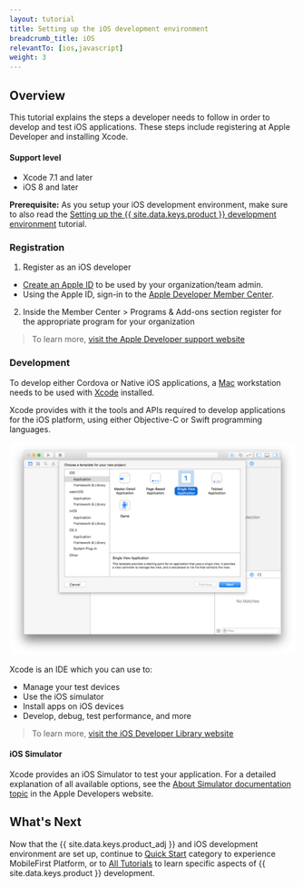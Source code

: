 ```yaml
---
layout: tutorial
title: Setting up the iOS development environment
breadcrumb_title: iOS
relevantTo: [ios,javascript]
weight: 3
---
```

<!-- NLS_CHARSET=UTF-8 -->
## Overview
This tutorial explains the steps a developer needs to follow in order to develop and test iOS applications. These steps include registering at Apple Developer and installing Xcode.

#### Support level

* Xcode 7.1 and later
* iOS 8 and later

**Prerequisite:** As you setup your iOS development environment, make sure to also read the [Setting up the {{ site.data.keys.product }} development environment](../mobilefirst/) tutorial.

### Registration
1. Register as an iOS developer
 - [Create an Apple ID](https://appleid.apple.com/account) to be used by your organization/team admin.
 - Using the Apple ID, sign-in to the [Apple Developer Member Center](https://developer.apple.com/).
2. Inside the Member Center > Programs &amp; Add-ons section register for the appropriate program for your organization

> To learn more, [visit the Apple Developer support website](https://developer.apple.com/support/)

### Development
To develop either Cordova or Native iOS applications, a [Mac](https://www.apple.com/mac/) workstation needs to be used with [Xcode](https://developer.apple.com/xcode/) installed.

Xcode provides with it the tools and APIs required to develop applications for the iOS platform, using either Objective-C or Swift programming languages.</p>

![xcode IDE](xcode.png)

Xcode is an IDE which you can use to:

- Manage your test devices
- Use the iOS simulator
- Install apps on iOS devices
- Develop, debug, test performance, and more

> To learn more, [visit the iOS Developer Library website](https://developer.apple.com/library/ios/navigation/)

#### iOS Simulator
Xcode provides an iOS Simulator to test your application. For a detailed explanation of all available options, see the [About Simulator documentation topic](https://developer.apple.com/library/ios/documentation/IDEs/Conceptual/iOS_Simulator_Guide/Introduction/Introduction.html) in the Apple Developers website.

## What's Next
Now that the {{ site.data.keys.product_adj }} and iOS development environment are set up, continue to [Quick Start](../../../quick-start/ios/) category to experience MobileFirst Platform, or to [All Tutorials](../../../all-tutorials) to learn specific aspects of {{ site.data.keys.product }} development.
